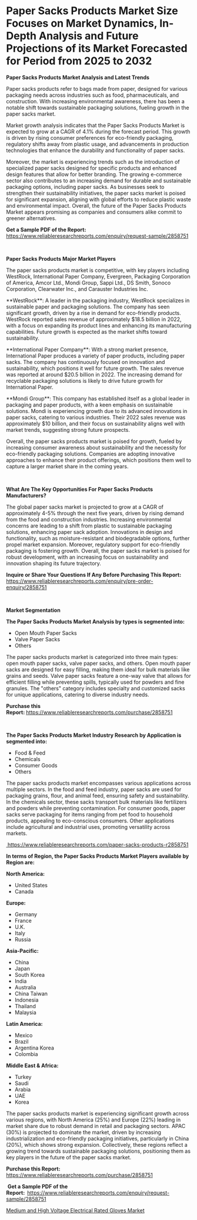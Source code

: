 <p><h1>Paper Sacks Products Market Size Focuses on Market Dynamics, In-Depth Analysis and Future Projections of its Market Forecasted for Period from 2025 to 2032</h1></p><p><strong>Paper Sacks Products Market Analysis and Latest Trends</strong></p>
<p><p>Paper sacks products refer to bags made from paper, designed for various packaging needs across industries such as food, pharmaceuticals, and construction. With increasing environmental awareness, there has been a notable shift towards sustainable packaging solutions, fueling growth in the paper sacks market. </p><p>Market growth analysis indicates that the Paper Sacks Products Market is expected to grow at a CAGR of 4.1% during the forecast period. This growth is driven by rising consumer preferences for eco-friendly packaging, regulatory shifts away from plastic usage, and advancements in production technologies that enhance the durability and functionality of paper sacks. </p><p>Moreover, the market is experiencing trends such as the introduction of specialized paper sacks designed for specific products and enhanced design features that allow for better branding. The growing e-commerce sector also contributes to an increasing demand for durable and sustainable packaging options, including paper sacks. As businesses seek to strengthen their sustainability initiatives, the paper sacks market is poised for significant expansion, aligning with global efforts to reduce plastic waste and environmental impact. Overall, the future of the Paper Sacks Products Market appears promising as companies and consumers alike commit to greener alternatives.</p></p>
<p><strong>Get a Sample PDF of the Report:&nbsp;</strong> <a href="https://www.reliableresearchreports.com/enquiry/request-sample/2858751?utm_campaign=3183&utm_medium=2&utm_source=Github&utm_content=ia&utm_term=12032025&utm_id=paper-sacks-products">https://www.reliableresearchreports.com/enquiry/request-sample/2858751</a></p>
<p>&nbsp;</p>
<p><strong>Paper Sacks Products Major Market Players</strong></p>
<p><p>The paper sacks products market is competitive, with key players including WestRock, International Paper Company, Evergreen, Packaging Corporation of America, Amcor Ltd., Mondi Group, Sappi Ltd., DS Smith, Sonoco Corporation, Clearwater Inc., and Carauster Industries Inc.</p><p>**WestRock**: A leader in the packaging industry, WestRock specializes in sustainable paper and packaging solutions. The company has seen significant growth, driven by a rise in demand for eco-friendly products. WestRock reported sales revenue of approximately $18.5 billion in 2022, with a focus on expanding its product lines and enhancing its manufacturing capabilities. Future growth is expected as the market shifts toward sustainability.</p><p>**International Paper Company**: With a strong market presence, International Paper produces a variety of paper products, including paper sacks. The company has continuously focused on innovation and sustainability, which positions it well for future growth. The sales revenue was reported at around $20.5 billion in 2022. The increasing demand for recyclable packaging solutions is likely to drive future growth for International Paper.</p><p>**Mondi Group**: This company has established itself as a global leader in packaging and paper products, with a keen emphasis on sustainable solutions. Mondi is experiencing growth due to its advanced innovations in paper sacks, catering to various industries. Their 2022 sales revenue was approximately $10 billion, and their focus on sustainability aligns well with market trends, suggesting strong future prospects.</p><p>Overall, the paper sacks products market is poised for growth, fueled by increasing consumer awareness about sustainability and the necessity for eco-friendly packaging solutions. Companies are adopting innovative approaches to enhance their product offerings, which positions them well to capture a larger market share in the coming years.</p></p>
<p>&nbsp;</p>
<p><strong>What Are The Key Opportunities For Paper Sacks Products Manufacturers?</strong></p>
<p><p>The global paper sacks market is projected to grow at a CAGR of approximately 4-5% through the next five years, driven by rising demand from the food and construction industries. Increasing environmental concerns are leading to a shift from plastic to sustainable packaging solutions, enhancing paper sack adoption. Innovations in design and functionality, such as moisture-resistant and biodegradable options, further propel market expansion. Moreover, regulatory support for eco-friendly packaging is fostering growth. Overall, the paper sacks market is poised for robust development, with an increasing focus on sustainability and innovation shaping its future trajectory.</p></p>
<p><strong>Inquire or Share Your Questions If Any Before Purchasing This Report:</strong> <a href="https://www.reliableresearchreports.com/enquiry/pre-order-enquiry/2858751?utm_campaign=3183&utm_medium=2&utm_source=Github&utm_content=ia&utm_term=12032025&utm_id=paper-sacks-products">https://www.reliableresearchreports.com/enquiry/pre-order-enquiry/2858751</a></p>
<p>&nbsp;</p>
<p><strong>Market Segmentation</strong></p>
<p><strong>The Paper Sacks Products Market Analysis by types is segmented into:</strong></p>
<p><ul><li>Open Mouth Paper Sacks</li><li>Valve Paper Sacks</li><li>Others</li></ul></p>
<p><p>The paper sacks products market is categorized into three main types: open mouth paper sacks, valve paper sacks, and others. Open mouth paper sacks are designed for easy filling, making them ideal for bulk materials like grains and seeds. Valve paper sacks feature a one-way valve that allows for efficient filling while preventing spills, typically used for powders and fine granules. The "others" category includes specialty and customized sacks for unique applications, catering to diverse industry needs.</p></p>
<p><strong>Purchase this Report:&nbsp;</strong><a href="https://www.reliableresearchreports.com/purchase/2858751?utm_campaign=3183&utm_medium=2&utm_source=Github&utm_content=ia&utm_term=12032025&utm_id=paper-sacks-products">https://www.reliableresearchreports.com/purchase/2858751</a></p>
<p>&nbsp;</p>
<p><strong>The Paper Sacks Products Market Industry Research by Application is segmented into:</strong></p>
<p><ul><li>Food & Feed</li><li>Chemicals</li><li>Consumer Goods</li><li>Others</li></ul></p>
<p><p>The paper sacks products market encompasses various applications across multiple sectors. In the food and feed industry, paper sacks are used for packaging grains, flour, and animal feed, ensuring safety and sustainability. In the chemicals sector, these sacks transport bulk materials like fertilizers and powders while preventing contamination. For consumer goods, paper sacks serve packaging for items ranging from pet food to household products, appealing to eco-conscious consumers. Other applications include agricultural and industrial uses, promoting versatility across markets.</p></p>
<p><a href="https://www.reliableresearchreports.com/paper-sacks-products-r2858751?utm_campaign=3183&utm_medium=2&utm_source=Github&utm_content=ia&utm_term=12032025&utm_id=paper-sacks-products">&nbsp;https://www.reliableresearchreports.com/paper-sacks-products-r2858751</a></p>
<p><strong>In terms of Region, the Paper Sacks Products Market Players available by Region are:</strong></p>
<p>
    <p> <strong> North America: </strong>
        <ul>
            <li>United States</li>
            <li>Canada</li>
        </ul>
        </p> 
    <p> <strong> Europe: </strong>
        <ul>
            <li>Germany</li>
            <li>France</li>
            <li>U.K.</li>
            <li>Italy</li>
            <li>Russia</li>
        </ul>
        </p> 
    <p> <strong> Asia-Pacific: </strong>
        <ul>
            <li>China</li>
            <li>Japan</li>
            <li>South Korea</li>
            <li>India</li>
            <li>Australia</li>
            <li>China Taiwan</li>
            <li>Indonesia</li>
            <li>Thailand</li>
            <li>Malaysia</li>
        </ul>
        </p> 
    <p> <strong> Latin America: </strong>
        <ul>
            <li>Mexico</li>
            <li>Brazil</li>
            <li>Argentina Korea</li>
            <li>Colombia</li>
        </ul>
        </p> 
    <p> <strong> Middle East & Africa: </strong>
        <ul>
            <li>Turkey</li>
            <li>Saudi</li>
            <li>Arabia</li>
            <li>UAE</li>
            <li>Korea</li>
        </ul>
    </p>
    </p>
<p><p>The paper sacks products market is experiencing significant growth across various regions, with North America (25%) and Europe (22%) leading in market share due to robust demand in retail and packaging sectors. APAC (30%) is projected to dominate the market, driven by increasing industrialization and eco-friendly packaging initiatives, particularly in China (20%), which shows strong expansion. Collectively, these regions reflect a growing trend towards sustainable packaging solutions, positioning them as key players in the future of the paper sacks market.</p></p>
<p><strong>Purchase this Report: </strong><a href="https://www.reliableresearchreports.com/purchase/2858751?utm_campaign=3183&utm_medium=2&utm_source=Github&utm_content=ia&utm_term=12032025&utm_id=paper-sacks-products">https://www.reliableresearchreports.com/purchase/2858751</a></p>
<p>&nbsp;<strong>Get a Sample PDF of the Report:&nbsp;&nbsp;</strong><a href="https://www.reliableresearchreports.com/enquiry/request-sample/2858751?utm_campaign=3183&utm_medium=2&utm_source=Github&utm_content=ia&utm_term=12032025&utm_id=paper-sacks-products">https://www.reliableresearchreports.com/enquiry/request-sample/2858751</a></p>
<p><strong></strong></p>
<p><p><a href="https://github.com/miottaredlin79/Market-Research-Report-List-1/blob/main/medium-and-high-voltage-electrical-rated-gloves-market.md?utm_campaign=3183&utm_medium=2&utm_source=Github&utm_content=ia&utm_term=12032025&utm_id=paper-sacks-products">Medium and High Voltage Electrical Rated Gloves Market</a></p></p>